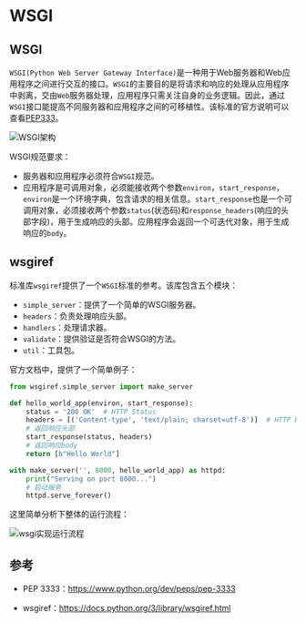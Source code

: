 # WSGI
## WSGI

`WSGI(Python Web Server Gateway Interface)`是一种用于Web服务器和Web应用程序之间进行交互的接口。`WSGI`的主要目的是将请求和响应的处理从应用程序中剥离，交由`Web`服务器处理，应用程序只需关注自身的业务逻辑。因此，通过`WSGI`接口能提高不同服务器和应用程序之间的可移植性。该标准的官方说明可以查看[PEP333](http://www.python.org/dev/peps/pep-0333)。

![WSGI架构]()

WSGI规范要求：

- 服务器和应用程序必须符合`WSGI`规范。
- 应用程序是可调用对象，必须能接收两个参数`environ`，`start_response`，`environ`是一个环境字典，包含请求的相关信息。`start_response`也是一个可调用对象，必须接收两个参数`status`(状态码)和`response_headers`(响应的头部字段)，用于生成响应的头部。应用程序会返回一个可迭代对象，用于生成响应的`body`。

## wsgiref

标准库`wsgiref`提供了一个`WSGI`标准的参考。该库包含五个模块：

- `simple_server`：提供了一个简单的WSGI服务器。
- `headers`：负责处理响应头部。
- `handlers`：处理请求器。
- `validate`：提供验证是否符合WSGI的方法。
- `util`：工具包。

官方文档中，提供了一个简单例子：

```python
from wsgiref.simple_server import make_server

def hello_world_app(environ, start_response):
    status = '200 OK'  # HTTP Status
    headers = [('Content-type', 'text/plain; charset=utf-8')]  # HTTP Headers
    # 返回响应头部
    start_response(status, headers)
    # 返回响应body
    return [b"Hello World"]

with make_server('', 8000, hello_world_app) as httpd:
    print("Serving on port 8000...")
    # 启动服务
    httpd.serve_forever()
```

这里简单分析下整体的运行流程：

![wsgi实现运行流程]()

## 参考

- PEP 3333：https://www.python.org/dev/peps/pep-3333

- wsgiref：https://docs.python.org/3/library/wsgiref.html
